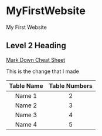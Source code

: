 # MyFirstWebsite
My First Website 

## Level 2 Heading

[Mark Down Cheat Sheet](https://www.markdownguide.org/cheat-sheet/)

This is the change that I made  

| Table Name | Table Numbers |
| :-----------: | :-----------: |
|Name 1 | 2 |    
|Name 2 | 3 |
|Name 3 | 4 |
|Name 4 | 5 |